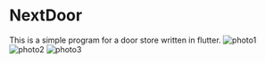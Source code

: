 # NextDoor
This is a simple program for a door store written in flutter.
![photo1](https://user-images.githubusercontent.com/58138168/141693193-4e09c2fc-fa7c-4c6c-bef3-5518a492f2fb.jpg)
![photo2](https://user-images.githubusercontent.com/58138168/141693213-d7650bce-8af6-4ced-98aa-f90de249cceb.jpg)
![photo3](https://user-images.githubusercontent.com/58138168/141693227-29ce561f-246c-4da1-a60c-04198b53566d.jpg)
